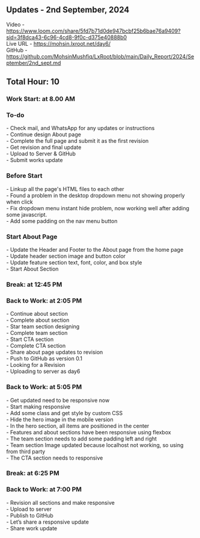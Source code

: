 <h2>Updates - 2nd September, 2024</h2>

Video - https://www.loom.com/share/5fd7b71d0de947bcbf25b6bae76a9409?sid=3f8dca43-6c96-4cd8-9f0c-d375e40888b0 </br>
Live URL - https://mohsin.lxroot.net/day6/ </br>
GitHub - https://github.com/MohsinMushfiq/LxRoot/blob/main/Daily_Report/2024/September/2nd_sept.md

<h2>Total Hour: 10</h2>
<h3>Work Start: at 8.00 AM</h3>

<h3>To-do</h3>
- Check mail, and WhatsApp for any updates or instructions </br>
- Continue design About page </br>
- Complete the full page and submit it as the first revision </br>
- Get revision and final update </br>
- Upload to Server & GitHub </br>
- Submit works update

<h3>Before Start</h3>
- Linkup all the page's HTML files to each other </br>
- Found a problem in the desktop dropdown menu not showing properly when click </br>
- Fix dropdown menu instant hide problem, now working well after adding some javascript. </br>
- Add some padding on the nav menu button

<h3>Start About Page</h3>
- Update the Header and Footer to the About page from the home page </br>
- Update header section image and button color </br>
- Update feature section text, font, color, and box style </br>
- Start About Section

<h3>Break: at 12:45 PM</h3>

<h3>Back to Work: at 2:05 PM</h3>
- Continue about section </br>
- Complete about section </br>
- Star team section designing </br>
- Complete team section </br>
- Start CTA section </br>
- Complete CTA section </br>
- Share about page updates to revision </br>
- Push to GitHub as version 0.1 </br>
- Looking for a Revision </br>
- Uploading to server as day6

<h3>Back to Work: at 5:05 PM</h3>
- Get updated need to be responsive now </br>
- Start making responsive </br>
- Add some class and get style by custom CSS </br>
- Hide the hero image in the mobile version </br>
- In the hero section, all items are positioned in the center </br>
- Features and about sections have been responsive using flexbox </br>
- The team section needs to add some padding left and right </br>
- Team section Image updated because localhost not working, so using from third party </br>
- The CTA section needs to responsive


<h3>Break: at 6:25 PM</h3>

<h3>Back to Work: at 7:00 PM</h3>
- Revision all sections and make responsive </br>
- Upload to server </br>
- Publish to GitHub </br>
- Let’s share a responsive update </br>
- Share work update
